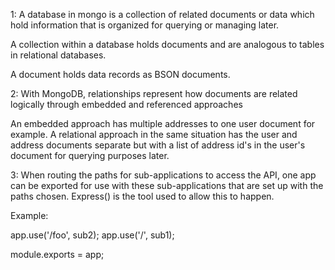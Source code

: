 1: A database in mongo is a collection of related documents or data which hold information that is organized for querying or managing later.

A collection within a database holds documents and are analogous to tables in relational databases.

A document holds data records as BSON documents.

2: With MongoDB, relationships represent how documents are related logically through embedded and referenced approaches

An embedded approach has multiple addresses to one user document for example. A relational approach in the same situation has the user and address documents separate but with a list of address id's in the user's document for querying purposes later.

3: When routing the paths for sub-applications to access the API, one app can be exported for use with these sub-applications that are set up with the paths chosen. Express() is the tool used to allow this to happen.

Example:

app.use('/foo', sub2);
app.use('/', sub1);

module.exports = app;
